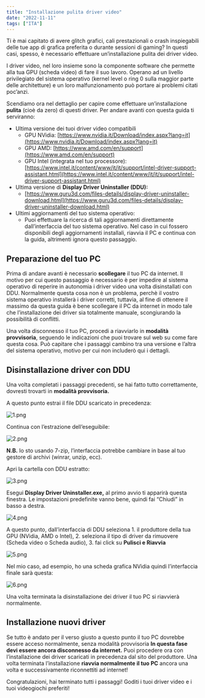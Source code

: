 ```yaml
---
title: "Installazione pulita driver video"
date: "2022-11-11"
tags: ["ITA"]
---
```


Ti è mai capitato di avere glitch grafici, cali prestazionali o crash inspiegabili delle tue app di grafica preferita o durante sessioni di gaming? In questi casi, spesso, è necessario effettuare un’installazione pulita dei driver video.

I driver video, nel loro insieme sono la componente software che permette alla tua GPU (scheda video) di fare il suo lavoro. Operano ad un livello privilegiato del sistema operativo (kernel level o ring 0 sulla maggior parte delle architetture) e un loro malfunzionamento può portare ai problemi citati poc’anzi. 

Scendiamo ora nel dettaglio per capire come effettuare un’installazione **************pulita************** (cioè da zero) di questi driver. Per andare avanti con questa guida ti serviranno:

- Ultima versione dei tuoi driver video compatibili
    - GPU NVidia: [https://www.nvidia.it/Download/index.aspx?lang=it](https://www.nvidia.it/Download/index.aspx?lang=it)
    - GPU AMD: [https://www.amd.com/en/support](https://www.amd.com/en/support)
    - GPU Intel (integrata nel tuo processore): [https://www.intel.it/content/www/it/it/support/intel-driver-support-assistant.html](https://www.intel.it/content/www/it/it/support/intel-driver-support-assistant.html)
- Ultima versione di ************Display Driver Uninstaller (DDU):************
    - [https://www.guru3d.com/files-details/display-driver-uninstaller-download.html](https://www.guru3d.com/files-details/display-driver-uninstaller-download.html)
- Ultimi aggiornamenti del tuo sistema operativo:
    - Puoi effettuare la ricerca di tali aggiornamenti direttamente dall’interfaccia del tuo sistema operativo. Nel caso in cui fossero disponibili degli aggiornamenti installali, riavvia il PC e continua con la guida, altrimenti ignora questo passaggio.

## Preparazione del tuo PC

Prima di andare avanti è necessario **********************scollegare********************** il tuo PC da internet. Il motivo per cui questo passaggio è necessario è per impedire al sistema operativo di reperire in autonomia i driver video una volta disinstallati con DDU. Normalmente questa cosa non è un problema, perchè il vostro sistema operativo installerà i driver corretti, tuttavia, al fine di ottenere il massimo da questa guida è bene scollegare il PC da internet in modo tale che l’installazione dei driver sia totalmente manuale, scongiurando la possibilità di conflitti. 

Una volta disconnesso il tuo PC, procedi a riavviarlo in ****************************************modalità provvisoria****************************************, seguendo le indicazioni che puoi trovare sul web su come fare questa cosa. Può capitare che i passaggi cambino tra una versione e l’altra del sistema operativo, motivo per cui non includerò qui i dettagli.

## Disinstallazione driver con DDU

Una volta completati i passaggi precedenti, se hai fatto tutto correttamente, dovresti trovarti in ****************************************modalità provvisoria.**************************************** 

A questo punto estrai il file DDU scaricato in precedenza:

![1.png](/stat-assets/01/1.png)

Continua con l’estrazione dell’eseguibile:

![2.png](/stat-assets/01/2.png)

**********N.B.********** Io sto usando 7-zip, l’interfaccia potrebbe cambiare in base al tuo gestore di archivi (winrar, unzip, ecc).

Apri la cartella con DDU estratto:

![3.png](/stat-assets/01/3.png)

Esegui ************************************************************Display Driver Uninstaller.exe,************************************************************ al primo avvio ti apparirà questa finestra. Le impostazioni predefinite vanno bene, quindi fai “Chiudi” in basso a destra.

![4.png](/stat-assets/01/4.png)

A questo punto, dall’interfaccia di DDU seleziona 1. il produttore della tua GPU (NVidia, AMD o Intel), 2. seleziona il tipo di driver da rimuovere (Scheda video o Scheda audio), 3. fai click su **********************************Pulisci e Riavvia**********************************

![5.png](/stat-assets/01/5.png)

Nel mio caso, ad esempio, ho una scheda grafica NVidia quindi l’interfaccia finale sarà questa:

![6.png](/stat-assets/01/6.png)

Una volta terminata la disinstallazione dei driver il tuo PC si riavvierà normalmente.

## Installazione nuovi driver

Se tutto è andato per il verso giusto a questo punto il tuo PC dovrebbe essere acceso normalmente, senza modalità provvisoria ********************************************************************************************************************In questa fase devi essere ancora disconnesso da internet.******************************************************************************************************************** 
Puoi procedere ora con l’installazione dei driver scaricati in precedenza dal sito del produttore. Una volta terminata l’installazione **********************************************************riavvia normalmente il tuo PC********************************************************** ancora una volta e successivamente riconnettiti ad internet! 

Congratulazioni, hai terminato tutti i passaggi! Goditi i tuoi driver video e i tuoi videogiochi preferiti!